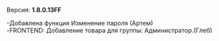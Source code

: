 Версия: **1.8.0.13FF**

-Добавлена функция Изменение пароля (Артем) <br>
-FRONTEND: Добавление товара для группы: Администратор.(Глеб)